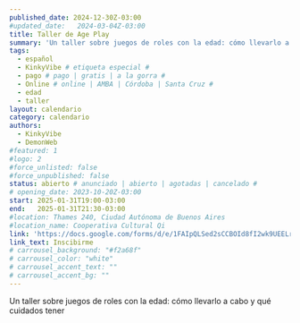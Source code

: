 ```yaml
---
published_date: 2024-12-30Z-03:00
#updated_date:   2024-03-04Z-03:00
title: Taller de Age Play
summary: 'Un taller sobre juegos de roles con la edad: cómo llevarlo a cabo y qué cuidados tener'
tags:
  - español
  - KinkyVibe # etiqueta especial #
  - pago # pago | gratis | a la gorra #
  - Online # online | AMBA | Córdoba | Santa Cruz #
  - edad
  - taller
layout: calendario
category: calendario
authors:
  - KinkyVibe
  - DemonWeb
#featured: 1
#logo: 2
#force_unlisted: false
#force_unpublished: false
status: abierto # anunciado | abierto | agotadas | cancelado #
# opening_date: 2023-10-20Z-03:00
start: 2025-01-31T19:00-03:00
end:   2025-01-31T21:30-03:00
#location: Thames 240, Ciudad Autónoma de Buenos Aires
#location_name: Cooperativa Cultural Qi
link: 'https://docs.google.com/forms/d/e/1FAIpQLSed2sCCBOId8fI2wk9UEELrYHRzwxUGQ_bP8kFSujNwSOp00g/viewform'
link_text: Inscibirme
# carrousel_background: "#f2a68f"
# carrousel_color: "white"
# carrousel_accent_text: ""
# carrousel_accent_bg: ""
---
```

Un taller sobre juegos de roles con la edad: cómo llevarlo a cabo y qué cuidados tener
